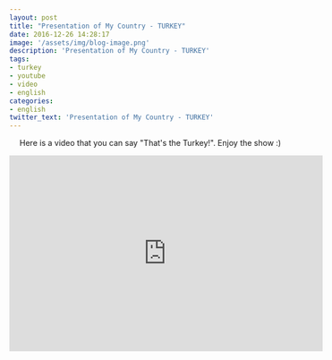 ```yaml
---
layout: post
title: "Presentation of My Country - TURKEY"
date: 2016-12-26 14:28:17
image: '/assets/img/blog-image.png'
description: 'Presentation of My Country - TURKEY'
tags:
- turkey
- youtube
- video
- english
categories:
- english
twitter_text: 'Presentation of My Country - TURKEY'
---
```

<p style="text-align: center;">Here is a video that you can say "That's the Turkey!". Enjoy the show :)</p>
<iframe width="560" height="350" src="https://www.youtube-nocookie.com/embed/qGa9lVkJJpY" frameborder="0" allow="accelerometer; autoplay; encrypted-media; gyroscope; picture-in-picture" allowfullscreen></iframe>
<p style="text-align: center;"></p>
